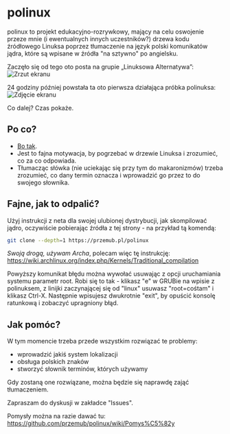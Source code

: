 # polinux
polinux to projekt edukacyjno-rozrywkowy, mający na celu oswojenie przeze mnie (i ewentualnych innych uczestników?)
drzewa kodu źródłowego Linuksa poprzez tłumaczenie na język polski komunikatów jądra, które są wpisane w źródła "na sztywno"
po angielsku.

Zaczęło się od tego oto posta na grupie „Linuksowa Alternatywa”:
<img src="http://przemub.pl/pub/poploch.png" alt="Zrzut ekranu" />

24 godziny później powstała ta oto pierwsza działająca próbka polinuksa:
<img src="http://przemub.pl/pub/poploch2.png" alt="Zdjęcie ekranu" />

Co dalej? Czas pokaże.

## Po co?

* <a href="http://nonsensopedia.wikia.com/wiki/Bo_tak">Bo tak</a>.
* Jest to fajna motywacja, by pogrzebać w drzewie Linuksa i zrozumieć, co za co odpowiada.
* Tłumacząc słówka (nie uciekając się przy tym do makaronizmów) trzeba zrozumieć, co dany termin oznacza
i wprowadzić go przez to do swojego słownika.

## Fajne, jak to odpalić?

Użyj instrukcji z neta dla swojej ulubionej dystrybucji, jak skompilować jądro, oczywiście pobierając źródła z tej strony - na przykład tą komendą:
```sh
git clone --depth=1 https://przemub.pl/polinux
```

*Swoją drogą, używam Archa*, polecam więc tę instrukcję: https://wiki.archlinux.org/index.php/Kernels/Traditional_compilation

Powyższy komunikat błędu można wywołać usuwając z opcji uruchamiania systemu parametr root. Robi się to tak - klikasz "e"
w GRUBie na wpisie z polinuksem, z linijki zaczynającej się od "linux" usuwasz "root=cośtam" i klikasz Ctrl-X.
Następnie wpisujesz dwukrotnie "exit", by opuścić konsolę ratunkową i zobaczyć upragniony błąd.

## Jak pomóc?

W tym momencie trzeba przede wszystkim rozwiązać te problemy:
* wprowadzić jakiś system lokalizacji
* obsługa polskich znaków
* stworzyć słownik terminów, których używamy

Gdy zostaną one rozwiązane, można będzie się naprawdę zająć tłumaczeniem.

Zapraszam do dyskusji w zakładce "Issues".

Pomysły można na razie dawać tu: https://github.com/przemub/polinux/wiki/Pomys%C5%82y


